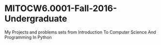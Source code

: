# MITOCW6.0001-Fall-2016-Undergraduate
My Projects and problems sets from Introduction To Computer Science And Programming In Python
